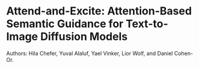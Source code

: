 # Attend-and-Excite: Attention-Based Semantic Guidance for Text-to-Image Diffusion Models

Authors: Hila Chefer, Yuval Alaluf, Yael Vinker, Lior Wolf, and Daniel Cohen-Or.

